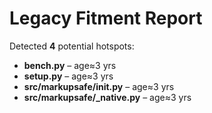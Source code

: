 # Legacy Fitment Report

Detected **4** potential hotspots:

* **bench.py** – age≈3 yrs
* **setup.py** – age≈3 yrs
* **src/markupsafe/__init__.py** – age≈3 yrs
* **src/markupsafe/_native.py** – age≈3 yrs